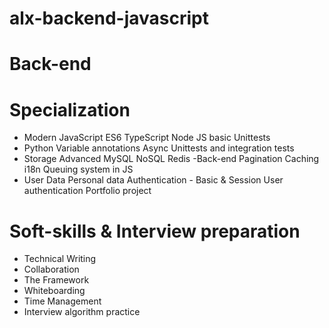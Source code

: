 # alx-backend-javascript
# Back-end
# Specialization
- Modern JavaScript
    ES6
    TypeScript
    Node JS basic
    Unittests
- Python
    Variable annotations
    Async
    Unittests and integration tests
- Storage
    Advanced MySQL
    NoSQL
    Redis
-Back-end
    Pagination
    Caching
    i18n
    Queuing system in JS
- User Data
    Personal data
    Authentication - Basic & Session
    User authentication
    Portfolio project

# Soft-skills & Interview preparation
- Technical Writing
- Collaboration
- The Framework
- Whiteboarding
- Time Management
- Interview algorithm practice
